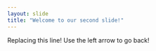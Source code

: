 ```yaml
---
layout: slide
title: "Welcome to our second slide!"
---
```

Replacing this line!
Use the left arrow to go back!

